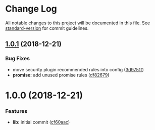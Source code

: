 # Change Log

All notable changes to this project will be documented in this file. See [standard-version](https://github.com/conventional-changelog/standard-version) for commit guidelines.

<a name="1.0.1"></a>
## [1.0.1](https://github.com/kbshl/eslint-config-kbshl/compare/v1.0.0...v1.0.1) (2018-12-21)


### Bug Fixes

* move security plugin recommended rules into config ([3d9751f](https://github.com/kbshl/eslint-config-kbshl/commit/3d9751f))
* **promise:** add unused promise rules ([df82679](https://github.com/kbshl/eslint-config-kbshl/commit/df82679))



<a name="1.0.0"></a>
# 1.0.0 (2018-12-21)


### Features

* **lib:** initial commit ([cf60aac](https://github.com/kbshl/eslint-config-kbshl/commit/cf60aac))
